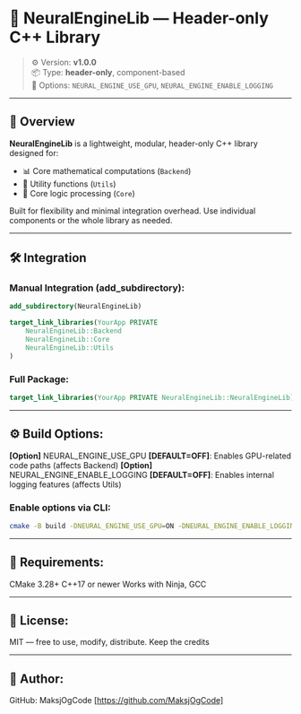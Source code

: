 # 🧠 NeuralEngineLib — Header-only C++ Library

> ⚙️ Version: **v1.0.0**  
> 📦 Type: **header-only**, component-based  
> 🧩 Options: `NEURAL_ENGINE_USE_GPU`, `NEURAL_ENGINE_ENABLE_LOGGING`

---

## 🚀 Overview

**NeuralEngineLib** is a lightweight, modular, header-only C++ library designed for:

- 📊 Core mathematical computations (`Backend`)
- 🔧 Utility functions (`Utils`)
- 🧠 Core logic processing (`Core`)

Built for flexibility and minimal integration overhead. Use individual components or the whole library as needed.

---

## 🛠️ Integration

### Manual Integration (add_subdirectory):

```cmake
add_subdirectory(NeuralEngineLib)

target_link_libraries(YourApp PRIVATE
    NeuralEngineLib::Backend
    NeuralEngineLib::Core
    NeuralEngineLib::Utils
)
```
### Full Package:

```cmake
target_link_libraries(YourApp PRIVATE NeuralEngineLib::NeuralEngineLib)
```

---

## ⚙️ Build Options:
**[Option]** NEURAL_ENGINE_USE_GPU **[DEFAULT=OFF]**: Enables GPU-related code paths (affects Backend)
**[Option]** NEURAL_ENGINE_ENABLE_LOGGING **[DEFAULT=OFF]**: Enables internal logging features (affects Utils)

### Enable options via CLI:
```bash
cmake -B build -DNEURAL_ENGINE_USE_GPU=ON -DNEURAL_ENGINE_ENABLE_LOGGING=ON
```

---

## 🔧 Requirements:
CMake 3.28+
C++17 or newer
Works with Ninja, GCC

---

## 📄 License:
MIT — free to use, modify, distribute. Keep the credits 

---

## 👤 Author:
GitHub: MaksjOgCode [https://github.com/MaksjOgCode]
